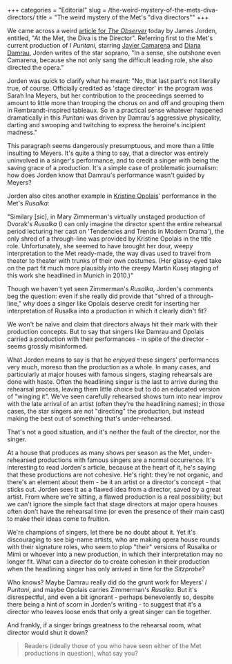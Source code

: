 +++
categories = "Editorial"
slug = /the-weird-mystery-of-the-mets-diva-directors/
title = "The weird mystery of the Met&#039;s &quot;diva directors&quot;"
+++

We came across a weird [article for *The Observer*](https://cdn.ampproject.org/c/observer.com/2017/02/met-review-opera-i-puritani/amp/) today by James Jorden, entitled, "At the Met, the Diva is the Director". Referring first to the Met's current production of *I Puritani*, starring [Javier Camarena](/scene/people/javier-camarena/) and [Diana Damrau](/scene/people/diana-damrau/), Jorden writes of the star soprano, "In a sense, she outshone even Camarena, because she not only sang the difficult leading role, she also directed the opera."

Jorden was quick to clarify what he meant: "No, that last part's not literally true, of course. Officially credited as 'stage director' in the program was Sarah Ina Meyers, but her contribution to the proceedings seemed to amount to little more than trooping the chorus on and off and grouping them in Rembrandt-inspired tableaux. So in a practical sense whatever happened dramatically in this *Puritani* was driven by Damrau's aggressive physicality, darting and swooping and twitching to express the heroine's incipient madness."

This paragraph seems dangerously presumptuous, and more than a little insulting to Meyers. It's quite a thing to say, that a director was entirely uninvolved in a singer's performance, and to credit a singer with being the saving grace of a production. It's a simple case of problematic journalism: how does Jorden know that Damrau's performance wasn't guided by Meyers?

Jorden also cites another example in [Kristine Opolais](/scene/people/kristine-opolais/)' performance in the Met's *Rusalka*:

"Similary [sic], in Mary Zimmerman's virtually unstaged production of Dvorak's *Rusalka* (I can only imagine the director spent the entire rehearsal period lecturing her cast on 'Tendencies and Trends in Modern Drama'), the only shred of a through-line was provided by Kristine Opolais in the title role. Unfortunately, she seemed to have brought her dour, weepy interpretation to the Met ready-made, the way divas used to travel from theater to theater with trunks of their own costumes. (Her glassy-eyed take on the part fit much more plausibly into the creepy Martin Kusej staging of this work she headlined in Munich in 2010.)"

Though we haven't yet seen Zimmerman's *Rusalka*, Jorden's comments beg the question: even if she really did provide that "shred of a through-line," why does a singer like Opolais deserve credit for inserting her interpretation of Rusalka into a production in which it clearly didn't fit?

We won't be naïve and claim that directors always hit their mark with their production concepts. But to say that singers like Damrau and Opolais carried a production with their performances - in spite of the director - seems grossly misinformed. 

What Jorden means to say is that he *enjoyed* these singers' performances very much, moreso than the production as a whole. In many cases, and particularly at major houses with famous singers, staging rehearsals are done with haste. Often the headlining singer is the last to arrive during the rehearsal process, leaving them little choice but to do an educated version of "winging it". We've seen carefully rehearsed shows turn into near improv with the late arrival of an artist (often they're the headlining names); in those cases, the star singers are not "directing" the production, but instead making the best out of something that's under-rehearsed. 

That's not a good situation, and it's neither the fault of the director, nor the singer.

At a house that produces as many shows per season as the Met, under-rehearsed productions with famous singers are a normal occurrence. It's interesting to read Jorden's article, because at the heart of it, he's saying that these productions are not cohesive. He's right: they're not organic, and there's an element about them - be it an artist or a director's concept - that sticks out. Jorden sees it as a flawed idea from a director, saved by a great artist. From where we're sitting, a flawed production is a real possibility; but we can't ignore the simple fact that stage directors at major opera houses often don't have the rehearsal time (or even the presence of their main cast) to make their ideas come to fruition.

We're champions of singers, let there be no doubt about it. Yet it's discouraging to see big-name artists, who are making opera house rounds with their signature roles, who seem to plop "their" versions of Rusalka or Mimì or whoever into a new production, in which their interpretation may no longer fit. What can a director do to create cohesion in their production when the headlining singer has only arrived in time for the *Sitzprobe*?

Who knows? Maybe Damrau really did do the grunt work for Meyers' *I Puritani*, and maybe Opolais carries Zimmerman's *Rusalka*. But it's disrespectful, and even a bit ignorant - perhaps benevolently so, despite there being a hint of scorn in Jorden's writing - to suggest that it's a director who leaves loose ends that only a great singer can tie together.

And frankly, if a singer brings greatness to the rehearsal room, what director would shut it down? 

>Readers (ideally those of you who have seen either of the Met productions in question), what say you? 
